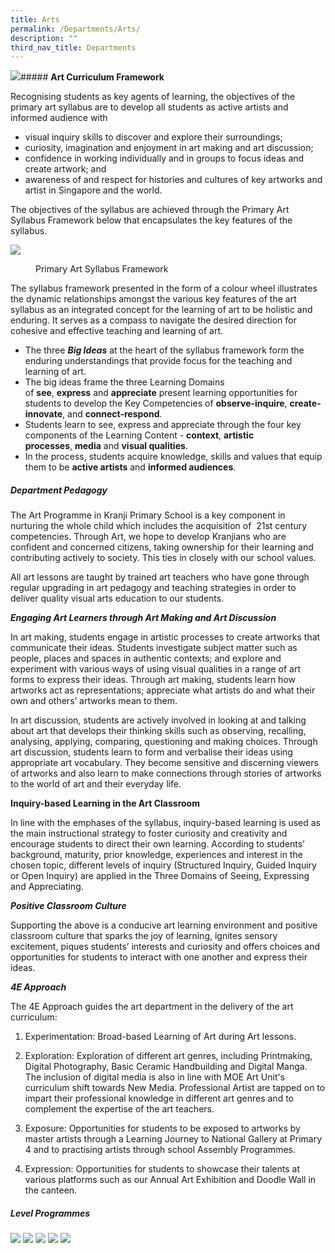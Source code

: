 ```yaml
---
title: Arts
permalink: /Departments/Arts/
description: ""
third_nav_title: Departments
---
```

![](/images/Our%20Curriculum/Departments/Art/p6mangadrawing_6.png)##### **Art Curriculum Framework**
  
Recognising students as key agents of learning, the objectives of the primary art syllabus are to develop all students as active artists and informed audience with  
  

*   visual inquiry skills to discover and explore their surroundings;
*   curiosity, imagination and enjoyment in art making and art discussion;
*   confidence in working individually and in groups to focus ideas and create artwork; and&nbsp;
*   awareness of and respect for histories and cultures of key artworks and artist in Singapore and the world.

  

The objectives of the syllabus are achieved through the Primary Art Syllabus Framework below that encapsulates the key features of the syllabus.

![](/images/Our%20Curriculum/Departments/Art/A1.jpg)

<figure>
Primary Art Syllabus Framework
	  
</figure>
The syllabus framework presented in the form of a colour wheel illustrates the dynamic relationships amongst the various key features of the art syllabus as an integrated concept for the learning of art to be holistic and enduring. It serves as a compass to navigate the desired direction for cohesive and effective teaching and learning of art.&nbsp;

  

*   The three&nbsp;_**Big Ideas**_&nbsp;at the heart of the syllabus framework form the enduring understandings that provide focus for the teaching and learning of art.
*   The big ideas frame the three Learning Domains of&nbsp;**see**,&nbsp;**express**&nbsp;and&nbsp;**appreciate**&nbsp;present learning opportunities for students to develop the Key Competencies of&nbsp;**observe-inquire**,&nbsp;**create-innovate**, and&nbsp;**connect-respond**.
*   Students learn to see, express and appreciate through the four key components of the Learning Content -&nbsp;**context**,&nbsp;**artistic processes**,&nbsp;**media**&nbsp;and&nbsp;**visual qualities**.
*   In the process, students acquire knowledge, skills and values that equip them to be&nbsp;**active artists**&nbsp;and&nbsp;**informed audiences**.

  

##### **Department Pedagogy**

  

The Art Programme in Kranji Primary School is a key component in nurturing the whole child which includes the acquisition of&nbsp; 21st&nbsp;century competencies. Through Art, we hope to develop Kranjians who are confident and concerned citizens, taking ownership for their learning and contributing actively to society. This ties in closely with our school values.  

  

All art lessons are taught by trained art teachers who have gone through regular upgrading in art pedagogy and teaching strategies in order to deliver quality visual arts education to our students.&nbsp;

  

_**Engaging Art Learners through Art Making and Art Discussion**_

In art making, students engage in artistic processes to create artworks that communicate their ideas. Students investigate subject matter such as people, places and spaces in authentic contexts; and explore and experiment with various ways of using visual qualities in a range of art forms to express their ideas. Through art making, students learn how artworks act as representations; appreciate what artists do and what their own and others’ artworks mean to them.

  

In art discussion, students are actively involved in looking at and talking about art that develops their thinking skills such as observing, recalling, analysing, applying, comparing, questioning and making choices. Through art discussion, students learn to form and verbalise their ideas using appropriate art vocabulary. They become sensitive and discerning viewers of artworks and also learn to make connections through stories of artworks to the world of art and their everyday life.

  

**Inquiry-based Learning in the Art Classroom**

In line with the emphases of the syllabus, inquiry-based learning is used as the main instructional strategy to foster curiosity and creativity and encourage students to direct their own learning. According to students’ background, maturity, prior knowledge, experiences and interest in the chosen topic, different levels of inquiry (Structured Inquiry, Guided Inquiry or Open Inquiry) are applied in the Three Domains of Seeing, Expressing and Appreciating.

  

**_Positive Classroom Culture_**

Supporting the above is a conducive art learning environment and positive classroom culture that sparks the joy of learning, ignites sensory excitement, piques students’ interests and curiosity and offers choices and opportunities for students to interact with one another and express their ideas.

  

_**4E Approach**_

The 4E Approach guides the art department in the delivery of the art curriculum:&nbsp;&nbsp;

  

1. Experimentation: Broad-based Learning of Art during Art lessons.

  

2. Exploration: Exploration of different art genres, including Printmaking, Digital Photography, Basic Ceramic&nbsp;Handbuilding and Digital Manga. The inclusion of digital media is also in line with MOE Art Unit's curriculum shift towards New Media. Professional Artist are tapped on to impart their professional knowledge in different art genres and to complement the expertise of the art teachers.

  

3. Exposure: Opportunities for students to be exposed to artworks by master artists through a Learning Journey to National Gallery at Primary 4 and to practising artists through school Assembly Programmes.

  

4. Expression: Opportunities for students to showcase their talents at various platforms such as our Annual Art Exhibition and&nbsp;Doodle Wall in the canteen.

  

##### **Level Programmes**

![](/images/Our%20Curriculum/Departments/Art/printmakingp3_1.png)
![](/images/Our%20Curriculum/Departments/Art/digiphoto_2.png)
![](/images/Our%20Curriculum/Departments/Art/p4ljngs_3.png)
![](/images/Our%20Curriculum/Departments/Art/p5ceramicprog.png)
![](/images/Our%20Curriculum/Departments/Art/p6mangadrawing_6.png)